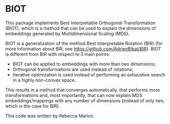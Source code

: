 # BIOT

This package implements Best Interpretable Orthogonal Transformation (BIOT), which is a method that can be used to explain the dimensions of embeddings generated by Multidimensional Scaling (MDS). 

BIOT is a generalization of the method Best Interpretable Rotation (BIR) (for more information about BIR, see https://github.com/AdrienBibal/BIR). BIOT is different from BIR with respect to 3 main points:
* BIOT can be applied to embeddings with more than two dimensions;
* Orthogonal transformations are used instead of rotations;
* Iterative optimization is used instead of performing an exhaustive search in a highly non-convex space.

This results in a method that converges automatically, that performs more transformations and, most importantly, that can now explain MDS embeddings/mappings with any number of dimensions (instead of only two, which is the case for BIR).

This code was written by Rebecca Marion.
